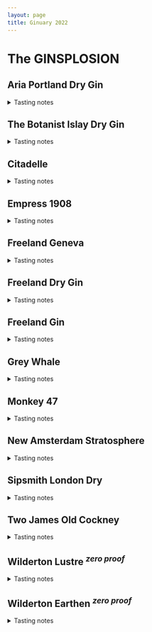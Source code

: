 ```yaml
---
layout: page
title: Ginuary 2022
---
```


<style>
summary + img {
  float: right;
  max-height: 225px;
  max-width: 225px;
}
h2 {
  clear: both;
}
summary {
  outline: none;
}
</style>

# The GINSPLOSION

## Aria Portland Dry Gin
<details>
  <summary>Tasting notes</summary>
  <img src="/assets/images/gins/aria.jpg">
  Aria is full bodied and boldly aromatic. Juniper is up front—obvious on the first nosing and initially on the palate. Underneath the juniper, layers of bright citrus, earthy undertones, floral highlights and subtle spicy notes reveal themselves, both on the nose and palate, though none are overpowering. All of the layers of flavor are balanced. The pristine Bull Run water use to cut Aria after distillation provides a rich, creamy mouthfeel. The finish is long and soft.
</details>

## The Botanist Islay Dry Gin
<details>
  <summary>Tasting notes</summary>
  <img src="/assets/images/gins/botanist.jpg">
  The Botanist is famed for its versatility and complexity. Its 31 botanical ingredients mean there’s a wealth of subtle flavours that drinkers and bartenders can go on to pull out according to their preference.
</details>

## Citadelle
<details>
  <summary>Tasting notes</summary>
  <img src="/assets/images/gins/citadelle.png">
  In the southwest, there is first of all the sun. Then there is the sea, then the junipers, with which we make Citadelle Gin. Citadelle is a castle gin made using an open flame Pot Still distillation process.
</details>

## Empress 1908
<details>
  <summary>Tasting notes</summary>
  <img src="/assets/images/gins/empress.png">
  On top of traditional botanicals, Victoria Distillers adds a signature blend of black tea served at the Empress Hotel and butterfly pea blossom, an exotic herb that balances the traditional citrus notes of gin with a warm herbal earthiness, and gives the gin its natural indigo colour. Empress 1908’s combination of exquisite taste, delicate aroma, soft texture, and remarkable presentation provide the perfect base for a new aesthetic of cocktail creation and enjoyment.
</details>

## Freeland Geneva
<details>
  <summary>Tasting notes</summary>
  <img src="/assets/images/gins/freeland_geneva.png">
  Inspired by genever, the Dutch grandmother of gin, Freeland’s Geneva showcases Oregon grown rye with an array of sultry and savory botanicals. A rich grain backbone heightened by peaks of alluring spice and hints of Willamette Valley hazelnuts. Enjoy neat or stirred into a classic whiskey cocktail. Geneva is hand-crafted grain to glass in Portland, Oregon.

  Rich layered rye and buckwheat with undertones of hazelnut, juniper and spice with a lengthy and contemplative finish.
</details>

## Freeland Dry Gin
<details>
  <summary>Tasting notes</summary>
  <img src="/assets/images/gins/freeland_dry.jpg">
  Freeland Spirits Dry Gin is a London Dry-style dry gin distilled in Portland, Oregon. For all you rebels defying the odds and breaking through the glass ceilings, we created a Navy Strength Gin, because strong gals deserve strong gin. The aromatics are concentrated and bold, tickling the senses with hints of spice, citrus peel, and the ever present juniper berry. Our women owned and operated distillery offers the best of the Pacific Northwest in every sip.

  Leads with juniper and is backed up with notes of pine forest, mulled spices, green olive and a hint of citrus.
</details>

## Freeland Gin
<details>
  <summary>Tasting notes</summary>
  <img src="/assets/images/gins/freeland_gin.png">
  Freeland Spirits Gin is small batch crafted using a unique blend of traditional heat distillation along with vacuum distillation, which allows us to use fresh, Pacific Northwest ingredients. Fresh herbal essences of rosemary, mint and crisp cucumber lift the nose. Grapefruit and lemon peel brighten the brisk juniper and bold spice. Pink peppercorn, coriander and star anise mingle with 10 additional dried botanicals in the copper pot still.

  Layered spice balanced by freshness, strikingly smooth texture, rounded body.
</details>

## Grey Whale
<details>
  <summary>Tasting notes</summary>
  <img src="/assets/images/gins/grey_whale.jpg">
  Citrus, with lemony notes, hints of mint and evergreen inspired pine. As it sits, a warming, earthy nuttiness begins to emerge. A faint nuttiness with gentle echoes of mint on the entry. Pine-forward juniper mid-palate echoes both juniper and fir needles. Slightly sweet, the botanicals evoke a texture and richness to the palate.

  A good suggestion is to take any vodka cocktail recipe and replace the vodka with Gray Whale Gin. Suddenly, your tasteless cocktail is interesting.
</details>

## Monkey 47
<details>
  <summary>Tasting notes</summary>
  <img src="/assets/images/gins/monkey47.jpg">
  Fresh and fruity, with a lot of complicated nuance. There’s two levels on which you can enjoy this spirit: firstly, you can just appreciate the way it blends together to create a single powerful presence. Secondly, you can sit down as if to study it and probe the way this myriad of botanicals unravel on your palate.

  The palate starts with some minty, herbal notes. Herbaceous juniper, blackthorne, lavender and an acute resiny pine note that comes across as more spruce/rosemary. As the taste progresses, we get peppery, vegetal notes, harmoniously entwined as if a single botanical.
</details>

## New Amsterdam Stratosphere
<details>
  <summary>Tasting notes</summary>
  <img src="/assets/images/gins/new_amsterdam.png">
  This is a citrus-forward gin with a crisp, clean taste. Enjoy in a classic Gin & Tonic with citrus notes of orange and lime.
</details>

## Sipsmith London Dry
<details>
  <summary>Tasting notes</summary>
  <img src="/assets/images/gins/sipsmith.png">
  Floral, summer meadow notes, followed by mellow rounded juniper and zesty, citrus freshness. Reveals lemon tart & orange marmalade, before all the flavours harmonise.
</details>

## Two James Old Cockney
<details>
  <summary>Tasting notes</summary>
  <img src="/assets/images/gins/two_james.png">
  Old Cockney is a contemporary style gin crafted from a base of organic winter wheat. The botanical blend of coriander and orange peel provide nice floral and citrus aromas and flavors, which are balanced by spice from black peppercorn and earthy elements from orris root, angelica root and gentian root. Our gin possesses heavy juniper, but pine notes serve as an undertone in the flavor profile. The result is a dry, smooth gin with a unique but harmonious balance of flavors—a true cocktail connoisseur’s gin.
</details>

## Wilderton Lustre <sup>*zero proof*</sup>
<details>
  <summary>Tasting notes</summary>
  <img src="/assets/images/gins/wilderton_lustre.png">
  Bitter orange, tarragon, and lavender combine for citrus, herbaceous, and ﬂoral notes. Bright, tangy, and lush with a long-lasting finish.

  Pairs well with Coconut Water, Iced Tea, Lemon/Lime, Egg White, Berry, Pineapple, Lavender, Tarragon
</details>

## Wilderton Earthen <sup>*zero proof*</sup>
<details>
  <summary>Tasting notes</summary>
  <img src="/assets/images/gins/wilderton_earthen.jpg">
  White peppercorn, pine-smoked tea and cardamom combine for notes of exotic spices, wood, and smoke. Robust, sultry, and warm with a lingering finish.

  Pairs well with orange juice, apple cider, ginger beer, warm tea, coffee, cream, mint, cherry.
</details>

<br style="clear: both;" />
